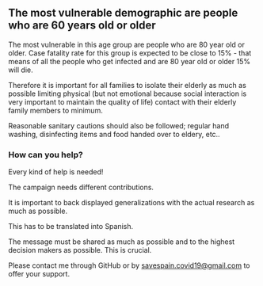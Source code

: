 ## The most vulnerable demographic are people who are 60 years old or older

The most vulnerable in this age group are people who are 80 year old or older. Case fatality rate for this group is expected to be close to 15% - that means of all the people who get infected and are  80 year old or older 15% will die.

Therefore it is important for all families to isolate their elderly as much as possible limiting physical (but not emotional because social interaction is very important to maintain the quality of life) contact with their elderly family members to minimum. 

Reasonable sanitary cautions should also be followed; regular hand washing, disinfecting items and food handed over to eldery, etc..


### How can you help?

Every kind of help is needed!

The campaign needs different contributions. 

It is important to back displayed generalizations with the actual research as much as possible.

This has to be translated into Spanish.

The message must be shared as much as possible and to the highest decision makers as possible. This is crucial.

Please contact me through GitHub or by savespain.covid19@gmail.com to offer your support.
